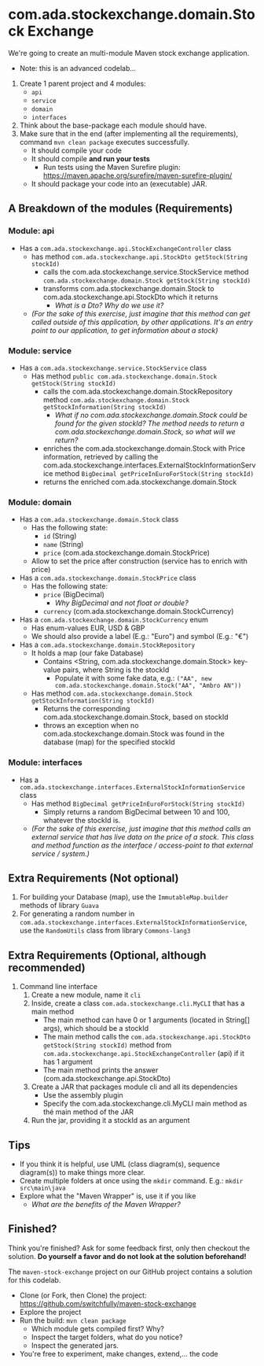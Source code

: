 # com.ada.stockexchange.domain.Stock Exchange

We're going to create an multi-module Maven stock exchange application.
- Note: this is an advanced codelab...

1. Create 1 parent project and 4 modules:
    - `api`
    - `service`
    - `domain`
    - `interfaces`
2. Think about the base-package each module should have.
3. Make sure that in the end (after implementing all the requirements), 
command `mvn clean package` executes successfully.
    - It should compile your code
    - It should compile **and run your tests**
        - Run tests using the Maven Surefire plugin: https://maven.apache.org/surefire/maven-surefire-plugin/
    - It should package your code into an (executable) JAR.
    
## A Breakdown of the modules (Requirements)

### Module: api
- Has a `com.ada.stockexchange.api.StockExchangeController` class
    - has method `com.ada.stockexchange.api.StockDto getStock(String stockId)`
        - calls the com.ada.stockexchange.service.StockService method `com.ada.stockexchange.domain.Stock getStock(String stockId)`
        - transforms com.ada.stockexchange.domain.Stock to com.ada.stockexchange.api.StockDto which it returns
            - *What is a Dto? Why do we use it?*
    - *(For the sake of this exercise, just imagine that this method can get called outside of this application, by other applications. 
    It's an entry point to our application, to get information about a stock)*

### Module: service
- Has a `com.ada.stockexchange.service.StockService` class
    - Has method `public com.ada.stockexchange.domain.Stock getStock(String stockId)`
        - calls the com.ada.stockexchange.domain.StockRepository method `com.ada.stockexchange.domain.Stock getStockInformation(String stockId)`
            - *What if no com.ada.stockexchange.domain.Stock could be found for the given stockId? 
            The method needs to return a com.ada.stockexchange.domain.Stock, so what will we return?*
        - enriches the com.ada.stockexchange.domain.Stock with Price information, 
        retrieved by calling the com.ada.stockexchange.interfaces.ExternalStockInformationService method `BigDecimal getPriceInEuroForStock(String stockId)`
        - returns the enriched com.ada.stockexchange.domain.Stock

### Module: domain
- Has a `com.ada.stockexchange.domain.Stock` class
    - Has the following state:
        - `id` (String)
        - `name` (String)
        - `price` (com.ada.stockexchange.domain.StockPrice)
    - Allow to set the price after construction (service has to enrich with price)
- Has a `com.ada.stockexchange.domain.StockPrice` class
    - Has the following state:
        - `price` (BigDecimal)
            - *Why BigDecimal and not float or double?*
        - `currency` (com.ada.stockexchange.domain.StockCurrency)
- Has a `com.ada.stockexchange.domain.StockCurrency` enum
    - Has enum-values EUR, USD & GBP
    - We should also provide a label (E.g.: "Euro") and symbol (E.g.: "€")
- Has a `com.ada.stockexchange.domain.StockRepository`
    - It holds a map (our fake Database) 
        - Contains <String, com.ada.stockexchange.domain.Stock> key-value pairs, where String is the stockId
            - Populate it with some fake data, e.g.: `("AA", new com.ada.stockexchange.domain.Stock("AA", "Ambro AN"))`
    - Has method `com.ada.stockexchange.domain.Stock getStockInformation(String stockId)`
        - Returns the corresponding com.ada.stockexchange.domain.Stock, based on stockId
        - throws an exception when no com.ada.stockexchange.domain.Stock was found in the database (map) for the specified stockId

### Module: interfaces
- Has a `com.ada.stockexchange.interfaces.ExternalStockInformationService` class
    - Has method `BigDecimal getPriceInEuroForStock(String stockId)`
        - Simply returns a random BigDecimal between 10 and 100, whatever the stockId is.
    - *(For the sake of this exercise, just imagine that this method calls an external service that has live data on the price of a stock. 
    This class and method function as the interface / access-point to that external service / system.)*         

## Extra Requirements (Not optional)
1. For building your Database (map), use the `ImmutableMap.builder` methods of library `Guava`
2. For generating a random number in `com.ada.stockexchange.interfaces.ExternalStockInformationService`, use the `RandomUtils` class from library `Commons-lang3`

## Extra Requirements (Optional, although recommended)
1. Command line interface
    1. Create a new module, name it `cli`
    2. Inside, create a class `com.ada.stockexchange.cli.MyCLI` that has a main method
        - The main method can have 0 or 1 arguments (located in String[] args), which should be a stockId
        - The main method calls the `com.ada.stockexchange.api.StockDto getStock(String stockId)` method from `com.ada.stockexchange.api.StockExchangeController` (api) 
        if it has 1 argument
        - The main method prints the answer (com.ada.stockexchange.api.StockDto)
    3. Create a JAR that packages module cli and all its dependencies
        - Use the assembly plugin
        - Specify the com.ada.stockexchange.cli.MyCLI main method as thé main method of the JAR
    4. Run the jar, providing it a stockId as an argument

## Tips    
- If you think it is helpful, use UML (class diagram(s), sequence diagram(s)) to make things more clear.
- Create multiple folders at once using the `mkdir` command. E.g.: `mkdir src\main\java`
- Explore what the "Maven Wrapper" is, use it if you like
    - *What are the benefits of the Maven Wrapper?*
    
## Finished?

Think you're finished? Ask for some feedback first, only then checkout the solution.
**Do yourself a favor and do not look at the solution beforehand!**
 
The `maven-stock-exchange` project on our GitHub project contains a solution for this codelab.
- Clone (or Fork, then Clone) the project: https://github.com/switchfully/maven-stock-exchange
- Explore the project
- Run the build: `mvn clean package`
    - Which module gets compiled first? Why?
    - Inspect the target folders, what do you notice?
    - Inspect the generated jars.
- You're free to experiment, make changes, extend,... the code
